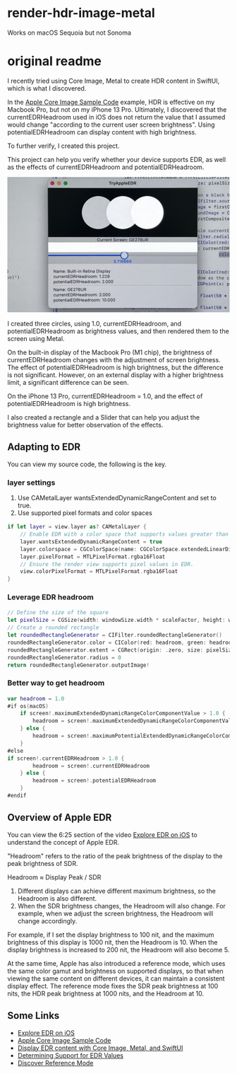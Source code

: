 # render-hdr-image-metal

Works on macOS Sequoia but not Sonoma

# original readme

I recently tried using Core Image, Metal to create HDR content in SwiftUI, which is what I discovered.

In the [Apple Core Image Sample Code](https://developer.apple.com/documentation/coreimage/generating_an_animation_with_a_core_image_render_destination) example, HDR is effective on my Macbook Pro, but not on my iPhone 13 Pro. Ultimately, I discovered that the currentEDRHeadroom used in iOS does not return the value that I assumed would change "according to the current user screen brightness". Using potentialEDRHeadroom can display content with high brightness.

To further verify, I created this project.

This project can help you verify whether your device supports EDR, as well as the effects of currentEDRHeadroom and potentialEDRHeadroom.

![TryAppleEDR](./images/TryAppleEDR.jpg)

I created three circles, using 1.0, currentEDRHeadroom, and potentialEDRHeadroom as brightness values, and then rendered them to the screen using Metal.

On the built-in display of the Macbook Pro (M1 chip), the brightness of currentEDRHeadroom changes with the adjustment of screen brightness. The effect of potentialEDRHeadroom is high brightness, but the difference is not significant. However, on an external display with a higher brightness limit, a significant difference can be seen.

On the iPhone 13 Pro, currentEDRHeadroom = 1.0, and the effect of potentialEDRHeadroom is high brightness.

I also created a rectangle and a Slider that can help you adjust the brightness value for better observation of the effects.

## Adapting to EDR

You can view my source code, the following is the key.

### layer settings

1. Use CAMetalLayer wantsExtendedDynamicRangeContent and set to true.
2. Use supported pixel formats and color spaces

```swift
if let layer = view.layer as? CAMetalLayer {
    // Enable EDR with a color space that supports values greater than SDR.
    layer.wantsExtendedDynamicRangeContent = true
    layer.colorspace = CGColorSpace(name: CGColorSpace.extendedLinearDisplayP3)
    layer.pixelFormat = MTLPixelFormat.rgba16Float
    // Ensure the render view supports pixel values in EDR.
    view.colorPixelFormat = MTLPixelFormat.rgba16Float
}
```

### Leverage EDR headroom

```swift
// Define the size of the square
let pixelSize = CGSize(width: windowSize.width * scaleFactor, height: windowSize.height * scaleFactor)
// Create a rounded rectangle
let roundedRectangleGenerator = CIFilter.roundedRectangleGenerator()
roundedRectangleGenerator.color = CIColor(red: headroom, green: headroom, blue: headroom, colorSpace: CGColorSpace(name: CGColorSpace.extendedLinearDisplayP3)!)!
roundedRectangleGenerator.extent = CGRect(origin: .zero, size: pixelSize)
roundedRectangleGenerator.radius = 0
return roundedRectangleGenerator.outputImage!
```

### Better way to get headroom

```swift
var headroom = 1.0
#if os(macOS)
    if screen!.maximumExtendedDynamicRangeColorComponentValue > 1.0 {
        headroom = screen!.maximumExtendedDynamicRangeColorComponentValue
    } else {
        headroom = screen!.maximumPotentialExtendedDynamicRangeColorComponentValue
    }
#else
if screen!.currentEDRHeadroom > 1.0 {
        headroom = screen!.currentEDRHeadroom
    } else {
        headroom = screen!.potentialEDRHeadroom
    }
#endif
```

## Overview of Apple EDR

You can view the 6:25 section of the video [Explore EDR on iOS](https://developer.apple.com/videos/play/wwdc2022/10113/) to understand the concept of Apple EDR.

"Headroom" refers to the ratio of the peak brightness of the display to the peak brightness of SDR.

Headroom ≈ Display Peak / SDR

1. Different displays can achieve different maximum brightness, so the Headroom is also different.
2. When the SDR brightness changes, the Headroom will also change. For example, when we adjust the screen brightness, the Headroom will change accordingly.

For example, if I set the display brightness to 100 nit, and the maximum brightness of this display is 1000 nit, then the Headroom is 10. When the display brightness is increased to 200 nit, the Headroom will also become 5.

At the same time, Apple has also introduced a reference mode, which uses the same color gamut and brightness on supported displays, so that when viewing the same content on different devices, it can maintain a consistent display effect. The reference mode fixes the SDR peak brightness at 100 nits, the HDR peak brightness at 1000 nits, and the Headroom at 10.

## Some Links

- [Explore EDR on iOS](https://developer.apple.com/videos/play/wwdc2022/10113/)
- [Apple Core Image Sample Code](https://developer.apple.com/documentation/coreimage/generating_an_animation_with_a_core_image_render_destination)
- [Display EDR content with Core Image, Metal, and SwiftUI](https://developer.apple.com/videos/play/wwdc2022/10114/)
- [Determining Support for EDR Values](https://developer.apple.com/documentation/metal/hdr_content/determining_support_for_edr_values)
- [Discover Reference Mode](https://developer.apple.com/videos/play/tech-talks/110337/)
